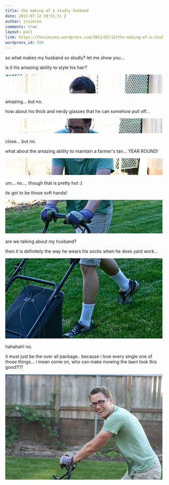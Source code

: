 ```yaml
---
title: the making of a studly husband
date: 2011-07-12 19:51:11 Z
author: jcsimcoe
comments: true
layout: post
link: https://thesimcoes.wordpress.com/2011/07/12/the-making-of-a-studly-husband/
wordpress_id: 354
---
```


so what makes my husband so studly? let me show you…




is it his amazing ability to style his hair?




![](/public/assets/tumblr_l80vnrLUwv1qb8l8q.jpg)




amazing… but no.




how about his thick and nerdy glasses that he can somehow pull off…




![](/public/assets/tumblr_l80vqpHNAt1qb8l8q.jpg)




close… but no.




what about the amazing ability to maintain a farmer's tan… YEAR ROUND!




![](/public/assets/tumblr_l80vs5B7Jv1qb8l8q.jpg)




um… no…. though that is pretty hot :)




its got to be those soft hands!




![](/public/assets/tumblr_l80vuepD4Q1qb8l8q.jpg)




are we talking about my husband?




then it is definitely the way he wears his socks when he does yard work…




![](/public/assets/tumblr_l80vwqutuJ1qb8l8q.jpg)




hahahah! no.




it must just be the over all package.. because i love every single one of those things… i mean come on, who can make mowing the lawn look this good?!?!




![](/public/assets/tumblr_l80w1a4s9w1qb8l8q.jpg)
